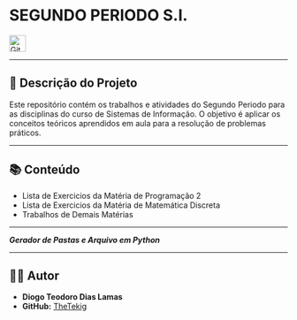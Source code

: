 # SEGUNDO PERIODO S.I.
<img 
    alt="GitHub Stats" 
    height="30"
    weight = "100"
    style="padding-right: 10px;" 
    src= "https://img.icons8.com/?size=100&id=rhvNl73R40Fg&format=png&color=000000"
    />

---

## 📝 Descrição do Projeto

Este repositório contém os trabalhos e atividades do Segundo Periodo para as disciplinas do curso de Sistemas de Informação. O objetivo é aplicar os conceitos teóricos aprendidos em aula para a resolução de problemas práticos.

---

## 📚 Conteúdo

* Lista de Exercicios da Matéria de Programação 2
* Lista de Exercicios da Matéria de Matemática Discreta
* Trabalhos de Demais Matérias

---

***Gerador de Pastas e Arquivo em Python***

---

## 👨‍💻 Autor

* **Diogo Teodoro Dias Lamas**
* **GitHub:** [TheTekig](https://github.com/TheTekig)
